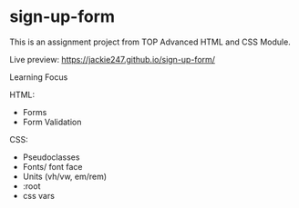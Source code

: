 # sign-up-form

This is an assignment project from TOP Advanced HTML and CSS Module. 

Live preview: https://jackie247.github.io/sign-up-form/

Learning Focus

HTML:
* Forms
* Form Validation

CSS:
* Pseudoclasses
* Fonts/ font face
* Units (vh/vw, em/rem)
* :root 
* css vars


